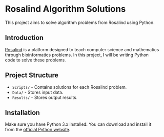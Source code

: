 # Rosalind Algorithm Solutions

This project aims to solve algorithm problems from Rosalind using Python.

## Introduction

[Rosalind](http://rosalind.info/) is a platform designed to teach computer science and mathematics through bioinformatics problems. In this project, I will be writing Python code to solve these problems.

## Project Structure

- `Scripts/` - Contains solutions for each Rosalind problem.
- `Data/` - Stores input data.
- `Results/` - Stores output results.

## Installation

Make sure you have Python 3.x installed. You can download and install it from the [official Python website](https://www.python.org/).
